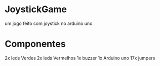 # JoystickGame
um jogo feito com joystick no arduino uno

# Componentes
2x leds Verdes
2x leds Vermelhos
1x buzzer
1x Arduino uno
17x jumpers

